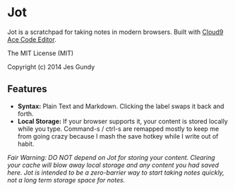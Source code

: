 # Jot

Jot is a scratchpad for taking notes in modern browsers. Built with [Cloud9 Ace Code Editor](http://ace.c9.io/).

The MIT License (MIT)

Copyright (c) 2014 Jes Gundy

## Features

- **Syntax:** Plain Text and Markdown. Clicking the label swaps it back and forth.
- **Local Storage:** If your browser supports it, your content is stored locally while you type. Command-s / ctrl-s are remapped mostly to keep me from going crazy because I mash the save hotkey while I write out of habit.


*Fair Warning: DO NOT depend on Jot for storing your content. Clearing your cache will blow away local storage and any content you had saved here. Jot is intended to be a zero-barrier way to start taking notes quickly, not a long term storage space for notes.*
